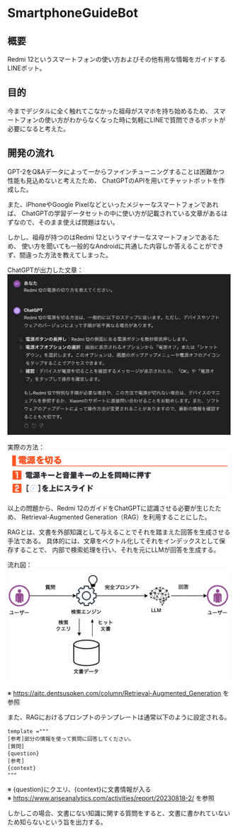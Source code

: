 # SmartphoneGuideBot

## 概要
Redmi 12というスマートフォンの使い方およびその他有用な情報をガイドするLINEボット。

## 目的
今までデジタルに全く触れてこなかった祖母がスマホを持ち始めるため、
スマートフォンの使い方がわからなくなった時に気軽にLINEで質問できるボットが必要になると考えた。

## 開発の流れ
GPT-2をQ&Aデータによって一からファインチューニングすることは困難かつ性能も見込めないと考えたため、
ChatGPTのAPIを用いてチャットボットを作成した。  

また、iPhoneやGoogle Pixelなどといったメジャーなスマートフォンであれば、
ChatGPTの学習データセットの中に使い方が記載されている文章があるはずなので、そのまま使えば問題はない。

しかし、祖母が持つのはRedmi 12というマイナーなスマートフォンであるため、
使い方を聞いても一般的なAndroidに共通した内容しか答えることができず、間違った方法を教えてしまった。  

ChatGPTが出力した文章：  
![chatgpt_output](data/chatgpt.png)

実際の方法：  
![answer](data/answer.png)

以上の問題から、Redmi 12のガイドをChatGPTに認識させる必要が生じたため、
Retrieval-Augmented Generation（RAG）を利用することにした。

RAGとは、文書を外部知識として与えることでそれを踏まえた回答を生成させる手法である。
具体的には、文章をベクトル化してそれをインデックスとして保存することで、
内部で検索処理を行い、それを元にLLMが回答を生成する。

流れ図：  
![answer](data/rag.png)

※ https://aitc.dentsusoken.com/column/Retrieval-Augmented_Generation を参照  

また、RAGにおけるプロンプトのテンプレートは通常以下のように設定される。

```
template ="""
[参考]部分の情報を使って質問に回答してください。
[質問]
{question}
[参考]
{context}
"""
```

※ {question}にクエリ、{context}に文書情報が入る  
※ https://www.ariseanalytics.com/activities/report/20230818-2/ を参照  

しかしこの場合、文書にない知識に関する質問をすると、文書に書かれていないため知らないという旨を出力する。
